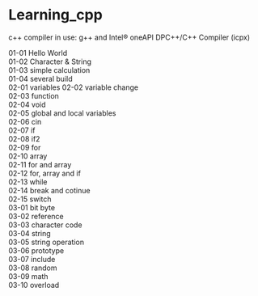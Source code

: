 # Learning_cpp

c++ compiler in use: g++ and Intel® oneAPI DPC++/C++ Compiler (icpx)

01-01 Hello World  
01-02 Character & String  
01-03 simple calculation  
01-04 several build      
02-01 variables 
02-02 variable change   
02-03 function  
02-04 void  
02-05 global and local variables    
02-06 cin   
02-07 if    
02-08 if2    
02-09 for    
02-10 array    
02-11 for and array    
02-12 for, array and if    
02-13 while    
02-14 break and cotinue    
02-15 switch    
03-01 bit byte      
03-02 reference     
03-03 character code    
03-04 string    
03-05 string operation    
03-06 prototype    
03-07 include    
03-08 random    
03-09 math    
03-10 overload    